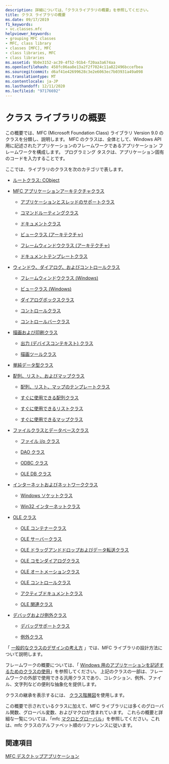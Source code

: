 ```yaml
---
description: 詳細については、「クラスライブラリの概要」を参照してください。
title: クラス ライブラリの概要
ms.date: 09/17/2019
f1_keywords:
- vc.classes.mfc
helpviewer_keywords:
- grouping MFC classes
- MFC, class library
- classes [MFC], MFC
- class libraries, MFC
- class libraries
ms.assetid: 9b0e3152-ac39-4f52-91b4-f20aa3a674aa
ms.openlocfilehash: 458fc06aa8e13a2f2f7024c11a822496bccefbea
ms.sourcegitcommit: d6af41e42699628c3e2e6063ec7b03931a49a098
ms.translationtype: MT
ms.contentlocale: ja-JP
ms.lasthandoff: 12/11/2020
ms.locfileid: "97176692"
---
```

# <a name="class-library-overview"></a>クラス ライブラリの概要

この概要では、MFC (Microsoft Foundation Class) ライブラリ Version 9.0 のクラスを分類し、説明します。 MFC のクラスは、全体として、Windows API 用に記述されたアプリケーションのフレームワークであるアプリケーション フレームワークを構成します。 プログラミング タスクは、アプリケーション固有のコードを入力することです。

ここでは、ライブラリのクラスを次のカテゴリで表します。

- [ルートクラス: CObject](root-class-cobject.md)

- [MFC アプリケーションアーキテクチャクラス](mfc-application-architecture-classes.md)

  - [アプリケーションとスレッドのサポートクラス](application-and-thread-support-classes.md)

  - [コマンドルーティングクラス](command-routing-classes.md)

  - [ドキュメントクラス](document-classes.md)

  - [ビュークラス (アーキテクチャ)](view-classes-architecture.md)

  - [フレームウィンドウクラス (アーキテクチャ)](frame-window-classes-architecture.md)

  - [ドキュメントテンプレートクラス](document-template-classes.md)

- [ウィンドウ、ダイアログ、およびコントロールクラス](window-dialog-and-control-classes.md)

  - [フレームウィンドウクラス (Windows)](frame-window-classes-windows.md)

  - [ビュークラス (Windows)](view-classes-windows.md)

  - [ダイアログボックスクラス](dialog-box-classes.md)

  - [コントロールクラス](control-classes.md)

  - [コントロールバークラス](control-bar-classes.md)

- [描画および印刷クラス](drawing-and-printing-classes.md)

  - [出力 (デバイスコンテキスト) クラス](output-device-context-classes.md)

  - [描画ツールクラス](drawing-tool-classes.md)

- [単純データ型クラス](simple-data-type-classes.md)

- [配列、リスト、およびマップクラス](array-list-and-map-classes.md)

  - [配列、リスト、マップのテンプレートクラス](template-classes-for-arrays-lists-and-maps.md)

  - [すぐに使用できる配列クラス](ready-to-use-array-classes.md)

  - [すぐに使用できるリストクラス](ready-to-use-list-classes.md)

  - [すぐに使用できるマップクラス](ready-to-use-map-classes.md)

- [ファイルクラスとデータベースクラス](file-and-database-classes.md)

  - [ファイル i/o クラス](file-i-o-classes.md)

  - [DAO クラス](dao-classes.md)

  - [ODBC クラス](odbc-classes.md)

  - [OLE DB クラス](ole-db-classes.md)

- [インターネットおよびネットワーククラス](internet-and-networking-classes.md)

  - [Windows ソケットクラス](windows-sockets-classes.md)

  - [Win32 インターネットクラス](win32-internet-classes.md)

- [OLE クラス](ole-classes.md)

  - [OLE コンテナークラス](ole-container-classes.md)

  - [OLE サーバークラス](ole-server-classes.md)

  - [OLE ドラッグアンドドロップおよびデータ転送クラス](ole-drag-and-drop-and-data-transfer-classes.md)

  - [OLE コモンダイアログクラス](ole-common-dialog-classes.md)

  - [OLE オートメーションクラス](ole-automation-classes.md)

  - [OLE コントロールクラス](ole-control-classes.md)

  - [アクティブドキュメントクラス](active-document-classes.md)

  - [OLE 関連クラス](ole-related-classes.md)

- [デバッグおよび例外クラス](debugging-and-exception-classes.md)

  - [デバッグサポートクラス](debugging-support-classes.md)

  - [例外クラス](exception-classes.md)

「 [一般的なクラスのデザインの考え方](general-class-design-philosophy.md) 」では、MFC ライブラリの設計方法について説明します。

フレームワークの概要については、「 [Windows 用のアプリケーションを記述するためのクラスの使用](using-the-classes-to-write-applications-for-windows.md)」を参照してください。 上記のクラスの一部は、フレームワークの外部で使用できる汎用クラスであり、コレクション、例外、ファイル、文字列などの便利な抽象化を提供します。

クラスの継承を表示するには、 [クラス階層図](hierarchy-chart.md)を使用します。

この概要で示されているクラスに加えて、MFC ライブラリには多くのグローバル関数、グローバル変数、およびマクロが含まれています。 これらの概要と詳細な一覧については、「mfc [マクロとグローバル](reference/mfc-macros-and-globals.md)」を参照してください。これは、mfc クラスのアルファベット順のリファレンスに従います。

## <a name="see-also"></a>関連項目

[MFC デスクトップアプリケーション](mfc-desktop-applications.md)
